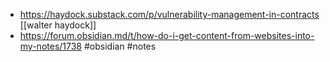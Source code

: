 

- https://haydock.substack.com/p/vulnerability-management-in-contracts [[walter haydock]]
- https://forum.obsidian.md/t/how-do-i-get-content-from-websites-into-my-notes/1738 #obsidian #notes